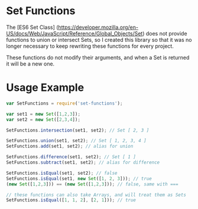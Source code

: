 # Set Functions
The [ES6 Set Class]
(https://developer.mozilla.org/en-US/docs/Web/JavaScript/Reference/Global_Objects/Set)
does not provide functions to union or intersect Sets, so I created this library
so that it was no longer necessary to keep rewriting these functions for every
project.

These functions do not modify their arguments, and when a Set is returned it
will be a new one.

# Usage Example

```JavaScript
var SetFunctions = require('set-functions');

var set1 = new Set([1,2,3]);
var set2 = new Set([2,3,4]);

SetFunctions.intersection(set1, set2); // Set [ 2, 3 ]

SetFunctions.union(set1, set2); // Set [ 1, 2, 3, 4 ]
SetFunctions.add(set1, set2); // alias for union

SetFunctions.difference(set1, set2); // Set [ 1 ]
SetFunctions.subtract(set1, set2); // alias for difference

SetFunctions.isEqual(set1, set2); // false
SetFunctions.isEqual(set1, new Set([1, 2, 3])); // true
(new Set([1,2,3])) == (new Set([1,2,3])); // false, same with ===

// these functions can also take Arrays, and will treat them as Sets
SetFunctions.isEqual([1, 1, 2], [2, 1])); // true
```
